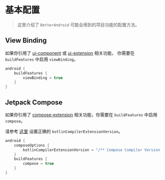 # 基本配置

> 这里介绍了 `BetterAndroid` 可能会用到的项目功能的配置方法。 

## View Binding

如果你引用了 [ui-component](../library/ui-component.md) 或 [ui-extension](../library/ui-extension.md) 相关功能，
你需要在 `buildFeatures` 中启用 `viewBinding`。

```kotlin
android {
    buildFeatures {
        viewBinding = true
    }
}
```

## Jetpack Compose

如果你引用了 [compose-extension](../library/compose-extension.md) 相关功能，你需要在 `buildFeatures` 中启用 `compose`。

请参考 [这里](https://developer.android.com/jetpack/androidx/releases/compose-kotlin) 设置正确的 `kotlinCompilerExtensionVersion`。

```kotlin
android {
    composeOptions {
        kotlinCompilerExtensionVersion = "/** Compose Compiler Version */"
    }
    buildFeatures {
        compose = true
    }
}
```